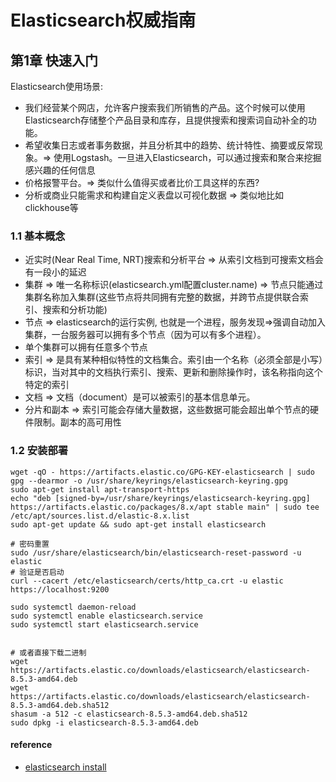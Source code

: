 # Elasticsearch权威指南

## 第1章 快速入门

Elasticsearch使用场景:

+ 我们经营某个网店，允许客户搜索我们所销售的产品。这个时候可以使用Elasticsearch存储整个产品目录和库存，且提供搜索和搜索词自动补全的功能。
+ 希望收集日志或者事务数据，并且分析其中的趋势、统计特性、摘要或反常现象。=> 使用Logstash。一旦进入Elasticsearch，可以通过搜索和聚合来挖掘感兴趣的任何信息
+ 价格报警平台。=> 类似什么值得买或者比价工具这样的东西?
+ 分析或商业只能需求和构建自定义表盘以可视化数据 => 类似地比如clickhouse等

### 1.1 基本概念

+ 近实时(Near Real Time, NRT)搜索和分析平台 => 从索引文档到可搜索文档会有一段小的延迟
+ 集群 => 唯一名称标识(elasticsearch.yml配置cluster.name) => 节点只能通过集群名称加入集群(这些节点将共同拥有完整的数据，并跨节点提供联合索引、搜索和分析功能)
+ 节点 => elasticsearch的运行实例, 也就是一个进程，服务发现=>强调自动加入集群，一台服务器可以拥有多个节点（因为可以有多个进程）。
+ 单个集群可以拥有任意多个节点
+ 索引 => 是具有某种相似特性的文档集合。索引由一个名称（必须全部是小写）标识，当对其中的文档执行索引、搜索、更新和删除操作时，该名称指向这个特定的索引
+ 文档 => 文档（document）是可以被索引的基本信息单元。
+ 分片和副本 => 索引可能会存储大量数据，这些数据可能会超出单个节点的硬件限制。副本的高可用性

### 1.2 安装部署

```shell
wget -qO - https://artifacts.elastic.co/GPG-KEY-elasticsearch | sudo gpg --dearmor -o /usr/share/keyrings/elasticsearch-keyring.gpg
sudo apt-get install apt-transport-https
echo "deb [signed-by=/usr/share/keyrings/elasticsearch-keyring.gpg] https://artifacts.elastic.co/packages/8.x/apt stable main" | sudo tee /etc/apt/sources.list.d/elastic-8.x.list
sudo apt-get update && sudo apt-get install elasticsearch

# 密码重置
sudo /usr/share/elasticsearch/bin/elasticsearch-reset-password -u elastic
# 验证是否启动
curl --cacert /etc/elasticsearch/certs/http_ca.crt -u elastic https://localhost:9200

sudo systemctl daemon-reload
sudo systemctl enable elasticsearch.service
sudo systemctl start elasticsearch.service


# 或者直接下载二进制
wget https://artifacts.elastic.co/downloads/elasticsearch/elasticsearch-8.5.3-amd64.deb
wget https://artifacts.elastic.co/downloads/elasticsearch/elasticsearch-8.5.3-amd64.deb.sha512
shasum -a 512 -c elasticsearch-8.5.3-amd64.deb.sha512 
sudo dpkg -i elasticsearch-8.5.3-amd64.deb
```
#### reference
+ [elasticsearch install](https://www.elastic.co/guide/en/elasticsearch/reference/8.5/deb.html#deb-repo)